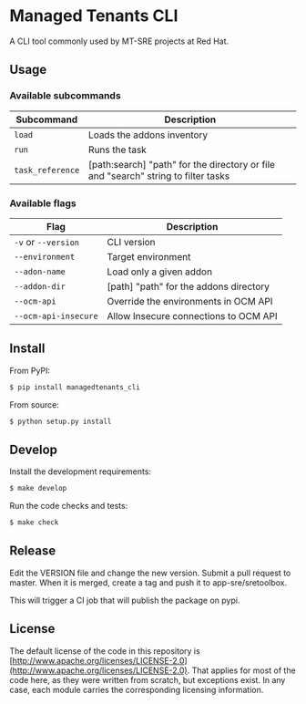 # Managed Tenants CLI

A CLI tool commonly used by MT-SRE projects at Red Hat.

## Usage

### Available subcommands

| Subcommand       | Description                                                                        |
|------------------|------------------------------------------------------------------------------------|
| `load`           | Loads the addons inventory                                                         |
| `run`            | Runs the task                                                                      |
| `task_reference` | [path:search] "path" for the directory or file and "search" string to filter tasks |

### Available flags

| Flag                 | Description                            |
|----------------------|----------------------------------------|
| `-v` or `--version`  | CLI version                            |
| `--environment`      | Target environment                     |
| `--adon-name`        | Load only a given addon                |
| `--addon-dir`        | [path] "path" for the addons directory |
| `--ocm-api`          | Override the environments in OCM API   |
| `--ocm-api-insecure` | Allow Insecure connections to OCM API  |

## Install

From PyPI:
```bash
$ pip install managedtenants_cli
```

From source:
```bash
$ python setup.py install
```

## Develop

Install the development requirements:

```bash
$ make develop
```

Run the code checks and tests:
```bash
$ make check
```


## Release

Edit the VERSION file and change the new version. Submit a pull request to master. When it is merged, create a tag and push it to app-sre/sretoolbox.

This will trigger a CI job that will publish the package on pypi.

## License

The default license of the code in this repository is [http://www.apache.org/licenses/LICENSE-2.0](http://www.apache.org/licenses/LICENSE-2.0). That applies for most of the code here, as they were written from scratch, but exceptions exist. In any case, each module carries the corresponding licensing information.
